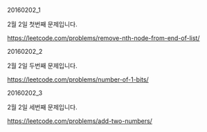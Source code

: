 ﻿20160202_1

2월 2일 첫번째 문제입니다.

https://leetcode.com/problems/remove-nth-node-from-end-of-list/

20160202_2

2월 2일 두번째 문제입니다.

https://leetcode.com/problems/number-of-1-bits/

20160202_3

2월 2일 세번째 문제입니다.

https://leetcode.com/problems/add-two-numbers/
